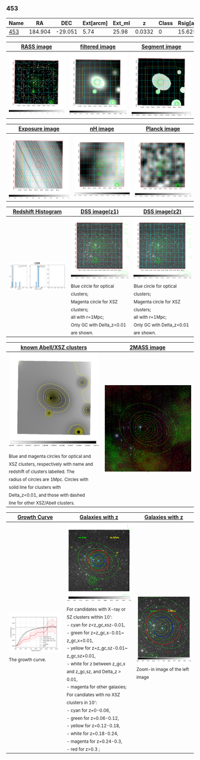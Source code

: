 <div STYLE="page-break-after: always;"></div>

### 453

|Name          |RA          |DEC      | Ext[arcm] | Ext_ml | z    | Class| Rsig[arcmin] | CRsig[c/s] | CR500[c/s] | R500[Mpc] |L500[erg/s]|F500[erg/s/cm^2]| M500[Msun]|Tx[keV]|beta|GC(XSZ,Delta_z<0.01)| GC(OPT,Delta_z<0.01)|GC|alias|
|--------------|------------|------------|---|---|-----------|--------|------|------|----|----|----|----|----|----|----|----|----|----|---|
|[453](script/453.md)     | 184.904       | -29.051       | 5.74    | 25.98   | 0.0332 | 0   | 15.625 |0.164 |0.161 |0.550 |5.988e+42 |2.354e-12 |4.891e+13 |1.391 |0.382 |-, |-, |-, |t298|

|[RASS image](../image/453/453_img.pdf)|[filtered image](../image/453/453_fil.pdf)|[Segment image](../image/453/453_seg.pdf)|
|-------------------|--------------------|-------------------|
| <img src="../image/453/453_img.png" width="300">  | <img src="../image/453/453_fil.png" width="300">   | <img src="../image/453/453_seg.png" width="300">  |

|[Exposure image](../image/453/453_mex.pdf)| [nH image](../image/453/453_nh.pdf)| [Planck image](../image/453/453_p.pdf)|
|-------------------|--------------------|-------------------|
|<img src="../image/453/453_mex.png" width="300">   | <img src="../image/453/453_nh.png" width="300">    | <img src="../image/453/453_p.png" width="300"> |

|[Redshift Histogram](../image/453/453_zg.pdf) | [DSS image(z1)](../image/453/453_dss_z1.pdf)      |  [DSS image(z2)](../image/453/453_dss_z2.pdf)    |
|-------------------|--------------------|-------------------|
|<img src="../image/453/453_zg.png" width="300"> |<img src="../image/453/453_dss_z1.png" width="300"> <sub><br>Blue circle for optical clusters; <br>Magenta circle for XSZ clusters; <br>all with r=1Mpc; <br>Only GC with Delta_z<0.01 are shown. </sub>| <img src="../image/453/453_dss_z2.png" width="300"><sub><br>Blue circle for optical clusters; <br>Magenta circle for XSZ clusters; <br>all with r=1Mpc; <br>Only GC with Delta_z<0.01 are shown. </sub> |

|[known Abell/XSZ clusters](../image/453/453_m.pdf) | [2MASS image](../image/453/453_2mass.pdf)      |
|-------------------|-------------------|
|<img src=../image/453/453_m.png width="300"> <sub><br>Blue and magenta circles for optical and <br>XSZ clusters, respectively with name and <br>redshift of clusters labelled. The <br>radius of circles are 1Mpc. Circles with <br>solid line for clusters with <br>Delta_z<0.01, and those with dashed <br>line for other XSZ/Abell clusters.        </sub>|<img src="../image/453/453_2mass.png" width="300">  |

|[Growth Curve](../image/453/453_gca_all.png) |[Galaxies with z](../image/453/453_opt_ned.pdf) |[Galaxies with z](../image/453/453_opt_ned_zoom.pdf) |
|-------------------|-------------------|-------------------|
| <img src="../image/453/453_gca_all.png" width="300"> <sub><br>The growth curve.</sub>| <img src=../image/453/453_opt_ned.png width="300"> <br><sub> For candidates with X-ray or SZ clusters within 10': <br> - cyan for z<z_gc,xsz-0.01, <br> - green for z=z_gc,x-0.01~ z_gc,x+0.01, <br> - yellow for z=z_gc,sz-0.01~ z_gc,sz+0.01, <br> - white for z between z_gc,x and z_gc,sz, and Delta_z > 0.01, <br> - magenta for other galaxies; <br>For candiates with no XSZ clusters in 10': <br> - cyan for z=0-0.06, <br> - green for z=0.06-0.12, <br> - yellow for z=0.12-0.18, <br> - white for z=0.18-0.24, <br> - magenta for z=0.24-0.3, <br> - red for z>0.3 ;  </sub>|<img src=../image/453/453_opt_ned_zoom.png width="300">  <br><sub> Zoom-in image of the left image</sub>|




